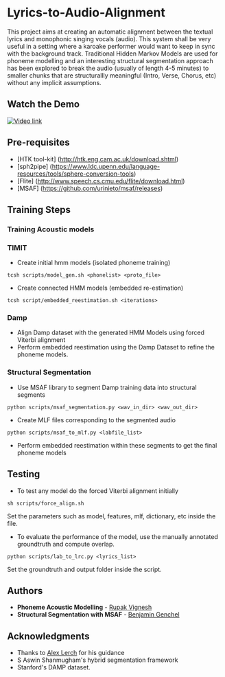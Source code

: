 # Lyrics-to-Audio-Alignment
This project aims at creating an automatic alignment between the textual lyrics and monophonic singing vocals (audio). This system shall be very useful in a setting where a karoake performer would want to keep in sync with the background track. Traditional Hidden Markov Models are used for phoneme modelling and an interesting structural segmentation approach has been explored to break the audio (usually of length 4-5 minutes) to smaller chunks that are structurallly meaningful (Intro, Verse, Chorus, etc) without any implicit assumptions.

## Watch the Demo
[![Video link](https://github.com/rupakvignesh/Lyrics-to-Audio-Alignment/blob/master/Damp_Dataset/misc_items/demo_l2a.png)](https://www.youtube.com/watch?v=w-6tgVNj1go)

## Pre-requisites

* [HTK tool-kit] (http://htk.eng.cam.ac.uk/download.shtml)
* [sph2pipe] (https://www.ldc.upenn.edu/language-resources/tools/sphere-conversion-tools)
* [Flite] (http://www.speech.cs.cmu.edu/flite/download.html)
* [MSAF] (https://github.com/urinieto/msaf/releases)

## Training Steps

### Training Acoustic models

### TIMIT
* Create initial hmm models (isolated phoneme training)
```
tcsh scripts/model_gen.sh <phonelist> <proto_file>
```
* Create connected HMM models (embedded re-estimation)
```
tcsh script/embedded_reestimation.sh <iterations>
```

### Damp
* Align Damp dataset with the generated HMM Models using forced Viterbi alignment
* Perform embedded reestimation using the Damp Dataset to refine the phoneme models.

### Structural Segmentation
* Use MSAF library to segment Damp training data into structural segments
```
python scripts/msaf_segmentation.py <wav_in_dir> <wav_out_dir>
```
* Create MLF files corresponding to the segmented audio
```
python scripts/msaf_to_mlf.py <labfile_list>
```
* Perform embedded reestimation within these segments to get the final phoneme models

## Testing
* To test any model do the forced Viterbi alignment initially
```
sh scripts/force_align.sh
``` 
Set the parameters such as model, features, mlf, dictionary, etc inside the file.

* To evaluate the performance of the model, use the manually annotated groundtruth and compute overlap.
```
python scripts/lab_to_lrc.py <lyrics_list>
```
Set the groundtruth and output folder inside the script.

## Authors

* **Phoneme Acoustic Modelling** - [Rupak Vignesh](https://github.com/rupakvignesh)
* **Structural Segmentation with MSAF** - [Benjamin Genchel](https://github.com/bgenchel)

## Acknowledgments

* Thanks to [Alex Lerch](https://github.com/alexanderlerch) for his guidance
* S Aswin Shanmugham's hybrid segmentation framework
* Stanford's DAMP dataset.
